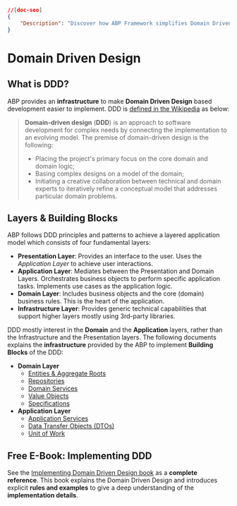 ```json
//[doc-seo]
{
    "Description": "Discover how ABP Framework simplifies Domain Driven Design (DDD) for developers with structured layers and collaboration for complex software needs."
}
```

# Domain Driven Design

## What is DDD?

ABP provides an **infrastructure** to make **Domain Driven Design** based development easier to implement. DDD is [defined in the Wikipedia](https://en.wikipedia.org/wiki/Domain-driven_design) as below:

> **Domain-driven design** (**DDD**) is an approach to software development for complex needs by connecting the implementation to an evolving model. The premise of domain-driven design is the following:
>
> - Placing the project's primary focus on the core domain and domain logic;
> - Basing complex designs on a model of the domain;
> - Initiating a creative collaboration between technical and domain experts to iteratively refine a conceptual model that addresses particular domain problems.

## Layers & Building Blocks

ABP follows DDD principles and patterns to achieve a layered application model which consists of four fundamental layers:

- **Presentation Layer**: Provides an interface to the user. Uses the *Application Layer* to achieve user interactions.
- **Application Layer**: Mediates between the Presentation and Domain Layers. Orchestrates business objects to perform specific application tasks. Implements use cases as the application logic.
- **Domain Layer**: Includes business objects and the core (domain) business rules. This is the heart of the application.
- **Infrastructure Layer**: Provides generic technical capabilities that support higher layers mostly using 3rd-party libraries.

DDD mostly interest in the **Domain** and the **Application** layers, rather than the Infrastructure and the Presentation layers. The following documents explains the **infrastructure** provided by the ABP to implement **Building Blocks** of the DDD:

* **Domain Layer**
  * [Entities & Aggregate Roots](./entities.md)
  * [Repositories](./repositories.md)
  * [Domain Services](./domain-services.md)
  * [Value Objects](./value-objects.md)
  * [Specifications](./specifications.md)
* **Application Layer**
  * [Application Services](./application-services.md)
  * [Data Transfer Objects (DTOs)](./data-transfer-objects.md)
  * [Unit of Work](./unit-of-work.md)

## Free E-Book: Implementing DDD

See the [Implementing Domain Driven Design book](https://abp.io/books/implementing-domain-driven-design) as a **complete reference**. This book explains the Domain Driven Design and introduces explicit **rules and examples** to give a deep understanding of the **implementation details**.